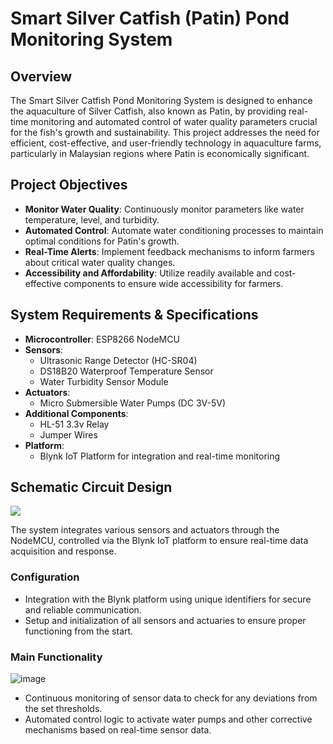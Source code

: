 # Smart Silver Catfish (Patin) Pond Monitoring System

## Overview

The Smart Silver Catfish Pond Monitoring System is designed to enhance the aquaculture of Silver Catfish, also known as Patin, by providing real-time monitoring and automated control of water quality parameters crucial for the fish's growth and sustainability. This project addresses the need for efficient, cost-effective, and user-friendly technology in aquaculture farms, particularly in Malaysian regions where Patin is economically significant.

## Project Objectives

- **Monitor Water Quality**: Continuously monitor parameters like water temperature, level, and turbidity.
- **Automated Control**: Automate water conditioning processes to maintain optimal conditions for Patin's growth.
- **Real-Time Alerts**: Implement feedback mechanisms to inform farmers about critical water quality changes.
- **Accessibility and Affordability**: Utilize readily available and cost-effective components to ensure wide accessibility for farmers.

## System Requirements & Specifications

- **Microcontroller**: ESP8266 NodeMCU
- **Sensors**:
  - Ultrasonic Range Detector (HC-SR04)
  - DS18B20 Waterproof Temperature Sensor
  - Water Turbidity Sensor Module
- **Actuators**:
  - Micro Submersible Water Pumps (DC 3V-5V)
- **Additional Components**:
  - HL-51 3.3v Relay
  - Jumper Wires
- **Platform**:
  - Blynk IoT Platform for integration and real-time monitoring

## Schematic Circuit Design
![](https://github.com/NexFrosty/AutomatedPondMonitoringSystem/assets/74113883/ce4cd2b3-550b-4e1d-8ee5-5f9d55e7e22a)

The system integrates various sensors and actuators through the NodeMCU, controlled via the Blynk IoT platform to ensure real-time data acquisition and response.

### Configuration

- Integration with the Blynk platform using unique identifiers for secure and reliable communication.
- Setup and initialization of all sensors and actuaries to ensure proper functioning from the start.

### Main Functionality

![image](https://github.com/NexFrosty/AutomatedPondMonitoringSystem/assets/74113883/6d2d392d-b6e3-421d-b68d-bdede8e0be13)

- Continuous monitoring of sensor data to check for any deviations from the set thresholds.
- Automated control logic to activate water pumps and other corrective mechanisms based on real-time sensor data.
